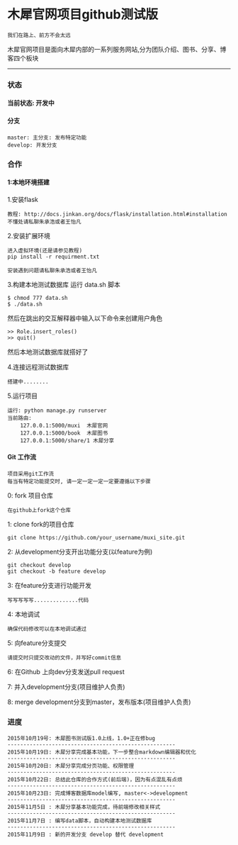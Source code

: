木犀官网项目github测试版
===

    我们在路上、前方不会太远

木犀官网项目是面向木犀内部的一系列服务网站,分为团队介绍、图书、分享、博客四个板块

<hr>

### 状态
#### 当前状态: 开发中
#### 分支

    master: 主分支: 发布特定功能
    develop: 开发分支

### 合作
#### 1:本地环境搭建
1.安装flask

    教程: http://docs.jinkan.org/docs/flask/installation.html#installation
    不懂处请私聊朱承浩或者王怡凡

2.安装扩展环境

    进入虚拟环境(还是请参见教程)
    pip install -r requirment.txt

    安装遇到问题请私聊朱承浩或者王怡凡


3.构建本地测试数据库
运行 data.sh 脚本

	$ chmod 777 data.sh
	$ ./data.sh

然后在跳出的交互解释器中输入以下命令来创建用户角色

	>> Role.insert_roles()
	>> quit()

然后本地测试数据库就搭好了

4.连接远程测试数据库

    搭建中........

5.运行项目

    运行: python manage.py runserver
    当前路由:
        127.0.0.1:5000/muxi  木犀官网
        127.0.0.1:5000/book  木犀图书
        127.0.0.1:5000/share/1 木犀分享

#### Git 工作流

    项目采用git工作流
    每当有特定功能提交时, 请一定一定一定一定要遵循以下步骤

0: fork 项目仓库

    在github上fork这个仓库

1: clone fork的项目仓库

    git clone https://github.com/your_username/muxi_site.git

2: 从development分支开出功能分支(以feature为例)

    git checkout develop
    git checkout -b feature develop

3: 在feature分支进行功能开发

    写写写写写..............代码

4: 本地调试

    确保代码修改可以在本地调试通过

5: 向feature分支提交

    请提交时只提交改动的文件，并写好commit信息

6: 在Github 上向dev分支发送pull request

7: 并入development分支(项目维护人负责)

8: merge development分支到master，发布版本(项目维护人负责)

### 进度

    2015年10月19号: 木犀图书测试版1.0上线，1.0+正在修bug
    -----------------------------------------------------
    2015年10月19日: 木犀分享完成基本功能，下一步整合markdown编辑器和优化
    -----------------------------------------------------
    2015年10月20日: 木犀分享完成分页功能、权限管理
    -----------------------------------------------------
    2015年10月22日: 总结此仓库的合作方式(前后端)，因为有点混乱有点烦
    -----------------------------------------------------
    2015年10月23日: 完成博客数据库model编写, master<->development
    -----------------------------------------------------
	2015年11月5日 : 木犀分享基本功能完成，待前端修改相关样式
    -----------------------------------------------------
	2015年11月7日 : 编写data脚本，自动构建本地测试数据库
    -----------------------------------------------------
	2015年11月9日 : 新的开发分支 develop 替代 development

